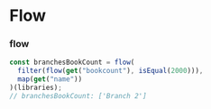 # Flow

### flow

```js
const branchesBookCount = flow(
  filter(flow(get("bookcount"), isEqual(2000))),
  map(get("name"))
)(libraries);
// branchesBookCount: ['Branch 2']
```
